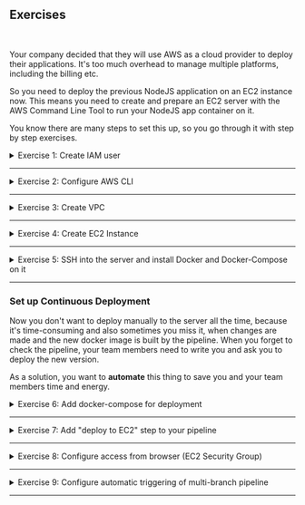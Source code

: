 ## Exercises
<br />

Your company decided that they will use AWS as a cloud provider to deploy their applications. It's too much overhead to manage multiple platforms, including the billing etc.

So you need to deploy the previous NodeJS application on an EC2 instance now. This means you need to create and prepare an EC2 server with the AWS Command Line Tool to run your NodeJS app container on it.

You know there are many steps to set this up, so you go through it with step by step exercises.

<details>
<summary>Exercise 1: Create IAM user</summary>
<br />

**Tasks:**

First of all, you need an IAM user with correct permissions to execute the tasks below.
- Create a new IAM user "your name" with "devops" user-group
- Give the "devops" group all needed permissions to execute the tasks below - with login and CLI credentials

Note: Do that using the AWS UI with Admin User

**Steps to solve the tasks:**

**Step 1:** Create a new user
- Open the browser and navigate to the [AWS Login Page](https://eu-north-1.signin.aws.amazon.com). Login as root user or, if already available, as admin user.
- Open the "Services" dialog (link on the top left), click the filter "All services" and select "Security, Identity & Compliance" > "IAM" > "Access Management" > "Users".
- Press the "Add users" button and enter the username 'fesi'.
- Check the optional "Provide user access to the AWS Management Console" checkbox. Select the radio buttons "I want to create an IAM user" and "Autogenerated password". Check "Users must create a new password at next sign-in" as recommended. Press the "Next" button.
- Choose "Add user to group" and press the "Create group" button in the section below.
- Enter the usergroup name 'devops'.
- Enter 'EC2Full' in the search field of the "Permissions policies" section below and select the permission "AmazonEC2FullAccess".
- Enter 'VPCFull' in the search field of the "Permissions policies" section below and select the permission "AmazonVPCFullAccess".
- Press the "Create user group" button at the bottom.
- Check the new "devops" user group in the "User groups" section and press the "Next" button.
- On the "Review and create" page press "Create user".
- Download the .csv file containing the login URL and credentials by pressing the "Download .csv file" button.

**Step 2:** Change password
- Logout as root/admin user.
- Login again as the new 'fesi' user. The sign-in URL and the initial password can be found in the downloaded .csv file.
- Change the initial password.
- Logout.

**Step 3:** Generate a secret access key
- Login again as root / admin.
- Go to the users list, click on the new 'fesi' user
- Select the "Security credentials" tab, scroll down to "Access keys" and press the "Create access key" button.
- Select "Command line interface (CLI)" and check the "I understand the above recommendation and want to proceed to create an access key" checkbox.
- Press "Next". Press "Create access key".
- On the "Retrieve access keys" page press the "Download the .csv file" button.
- Press "Done".

</details>

******

<details>
<summary>Exercise 2: Configure AWS CLI</summary>
<br />

**Tasks:**

You want to use the AWS CLI for the following tasks. So, to be able to interact with the AWS account from the AWS Command Line tool you need to configure it correctly:
- Set credentials for that user for AWS CLI
- Configure correct region for your AWS CLI

**Steps to solve the tasks:**

**Step 1:** Configure AWS CLI
```sh
aws configure
  AWS Access Key ID [None]: ****************LRGA # downloaded when creating the secret access key for 'fesi' user
  AWS Secret Access Key [None]: ************PQHr # downloaded when creating the secret access key for 'fesi' user
  Default region name [None]: eu-central-1 # Frankfurt
  Default output format [None]: json
```

</details>

******

<details>
<summary>Exercise 3: Create VPC</summary>
<br />

**Tasks:**

You want to create the EC2 Instance in a dedicated VPC, instead of using the default one. So you:
- create a new VPC with 1 subnet and
- create a security group in the VPC that will allow you access on ssh port 22 and will allow browser access to your Node application (using the AWS CLI)

**Steps to solve the tasks:**\
**Step 1:** Create a new VPC with one subnet
```sh
# create VPC
aws ec2 create-vpc \
  --cidr-block 10.0.0.0/24 \
  --query Vpc.VpcId \
  --output text
# => vpc-0d6389f901133c5b2

# create subnet in the VPC
aws ec2 create-subnet \
  --vpc-id vpc-0d6389f901133c5b2 \
  --cidr-block 10.0.0.32/28 \
  --availability-zone eu-central-1a \
  --query Subnet.SubnetId \
  --output text
# => subnet-08b0b65a552e2347a

# subnets of non default VPCs do not automatically assign a public IP address when launching EC2 instances
# we modify the subnet accordingly (alternatively we can add the --associate-public-ip-address option to the
# 'aws ec2 run-instances' command)
aws ec2 modify-subnet-attribute \
  --map-public-ip-on-launch \
  --subnet-id subnet-08b0b65a552e2347a
```

**Step 2:** Make the subnet public
```sh
# create internet gateway
aws ec2 create-internet-gateway \
  --query InternetGateway.InternetGatewayId \
  --output text
# => igw-0ae928c4a3842e5d5

# attach internet gateway to VPC
aws ec2 attach-internet-gateway \
  --vpc-id vpc-0d6389f901133c5b2 \
  --internet-gateway-id igw-0ae928c4a3842e5d5

# create a custom route table for the VPC
aws ec2 create-route-table \
  --vpc-id vpc-0d6389f901133c5b2 \
  --query RouteTable.RouteTableId \
  --output text
# => rtb-097d90cafaabb0005

# create route rule for handling all traffic between internet & VPC
aws ec2 create-route \
  --route-table-id rtb-097d90cafaabb0005 \
  --destination-cidr-block 0.0.0.0/0 \
  --gateway-id igw-0ae928c4a3842e5d5

# associate subnet with the route table to allow internet traffic in the subnet as well
aws ec2 associate-route-table \
  --route-table-id rtb-097d90cafaabb0005 \
  --subnet-id subnet-08b0b65a552e2347a
```

**Step 3:** Create security group in the VPC to allow access on port 22
```sh
# create security group
aws ec2 create-security-group \
  --group-name ssh-access \
  --description "Security group for SSH access" \
  --vpc-id vpc-0d6389f901133c5b2 \
  --query GroupId \
  --output text
# => sg-0a6a9345d15c51f5e

# add incoming access on port 22 from my IP address to security group
aws ec2 authorize-security-group-ingress \
  --group-id sg-0a6a9345d15c51f5e \
  --protocol tcp \
  --port 22 \
  --cidr 31.10.151.3/32
```

</details>

******

<details>
<summary>Exercise 4: Create EC2 Instance</summary>
<br />

**Tasks:**

Once the VPC is created, you:
- Create an EC2 instance in that VPC
- with the security group you just created and ssh key file (using the AWS CLI)

**Steps to solve the tasks:**\
**Step 1:** Create an SSH key pair
```sh
# create key pair, save it locally in .pem file
aws ec2 create-key-pair \
  --key-name WebServerKeyPair \
  --query "KeyMaterial" \
  --output text > WebServerKeyPair.pem

# set stricter permission on on .pem file
chmod 400 WebServerKeyPair.pem
```

**Step 2:** Create an EC2 instance in our subnet
```sh
# create an EC2 instance with the above key, in our subnet and using the security group we created
aws ec2 run-instances \
  --image-id ami-0fa03365cde71e0ab \
  --count 1 \
  --instance-type t2.micro \
  --key-name WebServerKeyPair \
  --security-group-ids sg-0a6a9345d15c51f5e \
  --subnet-id subnet-08b0b65a552e2347a \
  --associate-public-ip-address \
  --query "Instances[].InstanceId" \
  --output text
# => i-0ff44d9f8f07fea75

# validate that EC2 instance is in a running state, and get its public ip address to connect via ssh
aws ec2 describe-instances \
  --instance-id i-0ff44d9f8f07fea75 \
  --query "Reservations[].Instances[].{State:State.Name,Address:PublicIpAddress}"
# => {
#        "State": "running",
#        "Address": "3.122.205.189"
#    }
```

</details>

******

<details>
<summary>Exercise 5: SSH into the server and install Docker and Docker-Compose on it</summary>
<br />

**Tasks:**

Once the EC2 instance is created successfully, you want to prepare the server to run Docker containers. So you:
- ssh into the server and
- install Docker and Docker-Compose on it to run the dockerized application later

**Steps to solve the tasks:**\
**Step 1:** SSH into EC2
```sh
ssh -i WebServerKeyPair.pem ec2-user@3.122.205.189
```

**Step 2:** Install Docker
```sh
# install Docker
sudo yum update -y
sudo yum install -y docker

# start docker service
sudo systemctl start docker 

# allow ec2-user to run docker commands without sudo by adding it to docker group
sudo usermod -aG docker ec2-user

# install docker compose
sudo curl -SL https://github.com/docker/compose/releases/download/v2.17.2/docker-compose-linux-x86_64 -o /usr/local/bin/docker-compose

sudo chmod +x /usr/local/bin/docker-compose

# test the installation
docker-compose --version
```

</details>

******

### Set up Continuous Deployment

Now you don't want to deploy manually to the server all the time, because it's time-consuming and also sometimes you miss it, when changes are made and the new docker image is built by the pipeline. When you forget to check the pipeline, your team members need to write you and ask you to deploy the new version.

As a solution, you want to **automate** this thing to save you and your team members time and energy.

<details>
<summary>Exercise 6: Add docker-compose for deployment</summary>
<br />

**Tasks:**

First:
- add docker-compose to your NodeJS application

The reason is you want to have the whole configuration for starting the docker container in a file, in case you need to make changes to that, instead of a plain docker command with parameters. Also, in case you add a database later.

Use repository: https://github.com/fsiegrist/devops-bootcamp-node-project

**Steps to solve the tasks:**\
**Step 1:** Add docker-compose.yaml\
Add a file called `docker-compose.yaml` with the following content to the root folder of the NodeJS project:
```sh
version: '3.9'
services:
    nodejs-app:
      image: fsiegrist/fesi-repo:devops-bootcamp-node-project-${IMAGE_TAG}
      ports:
        - 3000:3000
```

</details>

******

<details>
<summary>Exercise 7: Add "deploy to EC2" step to your pipeline</summary>
<br />

**Tasks:**

- Complete the pipeline of the exercises in the previous module 08 ("Build Automation & CI/CD with Jenkins") by adding a deployment step for your previous NodeJS project with docker-compose.

**Steps to solve the tasks:**\
**Step 1:** Create SSH credentials in Jenkins
- Login to the Jenkins management web console and install the "SSH Agent" plugin if it isn't already installed.
- Open "Dashboard" > "Manage Jenkins" > "Manage Credentials" and click on the domain "(global)" in the "Stores scoped to Jenkins" section.
- Press the "Add credentials" button.
- Select the kind "SSH Username with private key", enter the ID 'ec2-server-key', the username 'ec2-user', select "Private Key" > "Enter directly", press the "Add" button and paste the content of the `WebServerKeyPair.pem` file you downloaded from the EC2 server. (To copy the content on a mac without having to display it on the terminal, use `pbcopy < WebServerKeyPair.pem`.) Press the "Create" button.

**Step 2:** Open port 22 on EC2 server from Jenkins IP\
To allow Jenkins to ssh into the EC2 server, we have to add the IP address of the Jenkins host (64.225.104.226) to the firewall rule restricting access via port 22.
```sh
aws ec2 authorize-security-group-ingress \
  --group-id sg-0a6a9345d15c51f5e \
  --ip-permissions IpProtocol=tcp,FromPort=22,ToPort=22,IpRanges="[{CidrIp=64.225.104.226/32,Description='SSH access from Jenkins'}]"
```

**Step 3:** Login to Docker Hub\
To allow EC2 to pull a Docker image from our private repository on DockerHub, we have to login from EC2 to DockerHub once. This will create an entry in `/home/ec2-user/.docker/config.json` and keep the ec2-user logged in.
```sh
ssh -i WebServerKeyPair.pem ec2-user@3.122.205.189
docker login
  Username: fsiegrist
  Password: ***
  Login Succeeded
```

**Step 4:** Add deploy stage to Jenkinsfile\
Add the following snippets to the Jenkinsfile of the NodeJS project:
```groovy
pipeline {
    agent any

    parameters {
        booleanParam(name: 'deploy', defaultValue: false, description: 'Deploy the application on the EC2 server.') 
    }

    stages {
        ...
        stage('Build and Push Docker Image') {
            ...
        }
        stage('Deploy to EC2') {
            when {
                expression {
                    params.deploy
                }
            }
            steps {
                script {
                    echo 'deploying Docker image to EC2 server...'
                    
                    def dockerComposeCmd = "IMAGE_TAG=${IMAGE_VERSION} docker-compose up -d"
                    def ec2Instance = "ec2-user@3.122.205.189"

                    sshagent(['ec2-server-key']) {
                        sh "scp -o StrictHostKeyChecking=no docker-compose.yaml ${ec2Instance}:/home/ec2-user"
                        sh "ssh -o StrictHostKeyChecking=no ${ec2Instance} ${dockerComposeCmd}"
                    }
                }
            }
        }
        stage('Commit Version Update') {
            ...
        }
    }
}
```

Commit and push the changes to the repository. Switch to Jenkins and trigger the "node-project-pipeline". Trigger it a second time clicking on "Build with Parameters" and checking the "deploy" flag to include the new deploy stage.

Switch to the EC2 instance (ssh into it) and check with `docker ps` whether the nodejs-app container is running. 

</details>

******

<details>
<summary>Exercise 8: Configure access from browser (EC2 Security Group)</summary>
<br />

**Tasks:**

After executing the Jenkins pipeline successfully, the application is deployed, but you still can't access it from the browser. Again, you need to open the correct port on the server. For that you:
- Configure EC2 security group to access your application from browser (using AWS CLI)

**Steps to solve the tasks:**\


</details>

******

<details>
<summary>Exercise 9: Configure automatic triggering of multi-branch pipeline</summary>
<br />

**Tasks:**

Your team members are creating branches to add new features to the application or fix stuff, so you don't want to build and deploy all these half-done features or bug fixes. You want to build and deploy only the master branch. All other branches should only run tests. Add this logic to the Jenkinsfile.

- Add branch based logic to Jenkinsfile
- Add webhook to trigger pipeline automatically

**Steps to solve the tasks:**\


</details>

******
